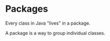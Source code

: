 # Packages

Every class in Java "lives" in a package.

A package is a way to group individual classes.